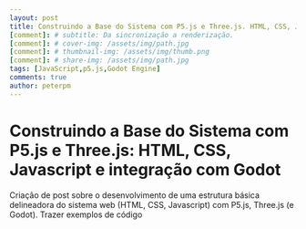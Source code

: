 ```yaml
---
layout: post
title: Construindo a Base do Sistema com P5.js e Three.js. HTML, CSS, Javascript e integração com Godot
[comment]: # subtitle: Da sincronização a renderização.
[comment]: # cover-img: /assets/img/path.jpg
[comment]: # thumbnail-img: /assets/img/thumb.png
[comment]: # share-img: /assets/img/path.jpg
tags: [JavaScript,p5.js,Godot Engine]
comments: true
author: peterpm
---
```


# Construindo a Base do Sistema com P5.js e Three.js: HTML, CSS, Javascript e integração com Godot



Criação de post sobre o desenvolvimento de uma estrutura básica delineadora do sistema web (HTML, CSS, Javascript) com P5.js, Three.js (e Godot). Trazer exemplos de código
